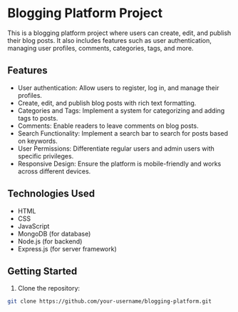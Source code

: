 # Blogging Platform Project

This is a blogging platform project where users can create, edit, and publish their blog posts. It also includes features such as user authentication, managing user profiles, comments, categories, tags, and more.

## Features

- User authentication: Allow users to register, log in, and manage their profiles.
- Create, edit, and publish blog posts with rich text formatting.
- Categories and Tags: Implement a system for categorizing and adding tags to posts.
- Comments: Enable readers to leave comments on blog posts.
- Search Functionality: Implement a search bar to search for posts based on keywords.
- User Permissions: Differentiate regular users and admin users with specific privileges.
- Responsive Design: Ensure the platform is mobile-friendly and works across different devices.

## Technologies Used

- HTML
- CSS
- JavaScript
- MongoDB (for database)
- Node.js (for backend)
- Express.js (for server framework)

## Getting Started

1. Clone the repository:

```bash
git clone https://github.com/your-username/blogging-platform.git
